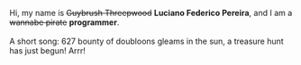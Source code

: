 Hi, my name is ~~Guybrush Threepwood~~ **Luciano Federico Pereira**, and I am a ~~wannabe pirate~~ **programmer**.<br><br>A short song: 627 bounty of doubloons gleams in the sun, a treasure hunt has just begun! Arrr!
